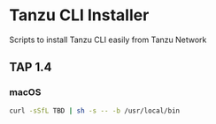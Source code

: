 # Tanzu CLI Installer
Scripts to install Tanzu CLI easily from Tanzu Network

## TAP 1.4

### macOS

```bash
curl -sSfL TBD | sh -s -- -b /usr/local/bin
```